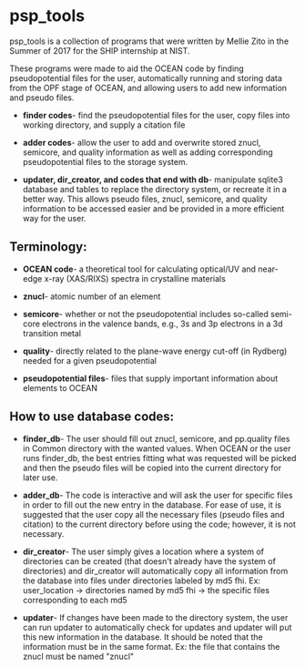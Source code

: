# psp_tools

psp_tools is a collection of programs that were written by Mellie Zito in the Summer of 2017 for the SHIP internship at NIST.

These programs were made to aid the OCEAN code by finding pseudopotential files for the user,
automatically running and storing data from the OPF stage of OCEAN, and allowing users to add new information and pseudo files.

- **finder codes**- find the pseudopotential files for the user, copy files into working directory, and supply a citation file

- **adder codes**- allow the user to add and overwrite stored znucl, semicore, and quality information as well as adding corresponding pseudopotential files to the storage system.

- **updater, dir_creator, and codes that end with db**- manipulate sqlite3 database and tables to replace the directory system, 
or recreate it in a better way. This allows pseudo files, znucl, semicore, and quality information to be accessed easier
and be provided in a more efficient way for the user. 

## Terminology:

- **OCEAN code**- a theoretical tool for calculating optical/UV and near-edge x-ray (XAS/RIXS) spectra in crystalline materials

- **znucl**- atomic number of an element

- **semicore**- whether or not the pseudopotential includes so-called semi-core electrons in the valence bands, e.g., 3s and 3p electrons in a 3d transition metal

- **quality**- directly related to the plane-wave energy cut-off (in Rydberg) needed for a given pseudopotential 

- **pseudopotential files**- files that supply important information about elements to OCEAN

## How to use database codes:

- **finder_db**- The user should fill out znucl, semicore, and pp.quality files in Common directory with the wanted values. When 
OCEAN or the user runs finder_db, the best entries fitting what was requested will be picked and then the pseudo files will be 
copied into the current directory for later use.

- **adder_db**- The code is interactive and will ask the user for specific files in order to fill out the new entry in the
database. For ease of use, it is suggested that the user copy all the necessary files (pseudo files and citation) to the 
current directory before using the code; however, it is not necessary. 

- **dir_creator**- The user simply gives a location where a system of directories can be created (that doesn't 
already have the system of directories) and dir_creator will automatically copy all information from the database into files
under directories labeled by md5 fhi. Ex: user_location -> directories named by md5 fhi -> the specific files corresponding to each md5

- **updater**- If changes have been made to the directory system, the user can run updater to automatically check for updates
and updater will put this new information in the database. It should be noted that the information must be in the same
format. Ex: the file that contains the znucl must be named "znucl"
